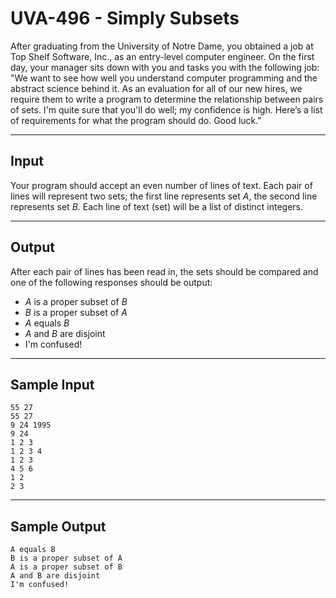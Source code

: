 # UVA-496 - Simply Subsets

After graduating from the University of Notre Dame, you obtained a job at Top Shelf Software, Inc., as an entry-level computer engineer. On the first day, your manager sits down with you and tasks you with the following job: "We want to see how well you understand computer programming and the abstract science behind it. As an evaluation for all of our new hires, we require them to write a program to determine the relationship between pairs of sets. I'm quite sure that you'll do well; my confidence is high. Here’s a list of requirements for what the program should do. Good luck."

---
## Input

Your program should accept an even number of lines of text. Each pair of lines will represent two sets; the first line represents set $A$, the second line represents set $B$. Each line of text (set) will be a list of distinct integers.

---
## Output

After each pair of lines has been read in, the sets should be compared and one of the following responses should be output:
* $A$ is a proper subset of $B$
* $B$ is a proper subset of $A$
* $A$ equals $B$
* $A$ and $B$ are disjoint
* I'm confused!

---
## Sample Input

```
55 27
55 27
9 24 1995
9 24
1 2 3
1 2 3 4
1 2 3
4 5 6
1 2
2 3
```

---
## Sample Output

```
A equals B
B is a proper subset of A
A is a proper subset of B
A and B are disjoint
I'm confused!
```